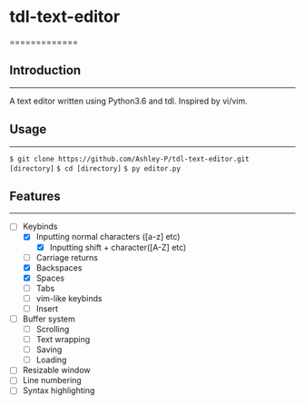 # tdl-text-editor
=============

## Introduction
-------------

A text editor written using Python3.6 and tdl. Inspired by vi/vim.

## Usage
-------------

`$ git clone https://github.com/Ashley-P/tdl-text-editor.git [directory]`
`$ cd [directory]`
`$ py editor.py`

## Features
-------------

- [ ] Keybinds
	- [x] Inputting normal characters ([a-z] etc)
		- [x] Inputting shift + character([A-Z] etc)
	- [ ] Carriage returns
	- [x] Backspaces
	- [x] Spaces
	- [ ] Tabs
	- [ ] vim-like keybinds
	- [ ] Insert
- [ ] Buffer system
	- [ ] Scrolling
	- [ ] Text wrapping
	- [ ] Saving
	- [ ] Loading
- [ ] Resizable window
- [ ] Line numbering
- [ ] Syntax highlighting
